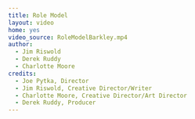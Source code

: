```yaml
---
title: Role Model
layout: video
home: yes
video_source: RoleModelBarkley.mp4
author:
  - Jim Riswold
  - Derek Ruddy
  - Charlotte Moore
credits:
  - Joe Pytka, Director
  - Jim Riswold, Creative Director/Writer
  - Charlotte Moore, Creative Director/Art Director
  - Derek Ruddy, Producer
---
```

